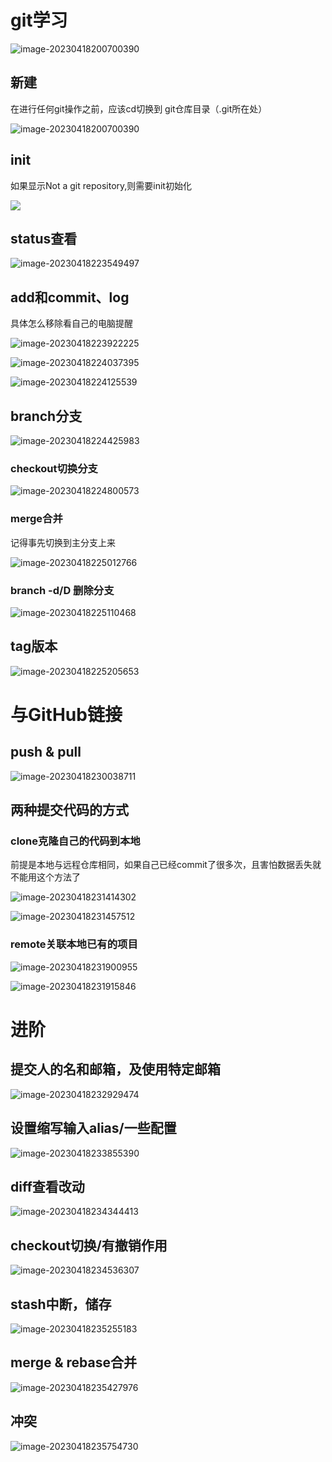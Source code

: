 # git学习
![image-20230418200700390](https://github.com/sidany1/Gits/blob/master/%E5%9B%BE%E5%BA%93/image-20230418200700390.png)

## 新建

在进行任何git操作之前，应该cd切换到 git仓库目录（.git所在处）

![image-20230418200700390](C:\Users\卫清霜\AppData\Roaming\Typora\typora-user-images\image-20230418200700390.png)

## init

如果显示Not a git repository,则需要init初始化

![](C:\Users\卫清霜\AppData\Roaming\Typora\typora-user-images\image-20230418200744901.png)

## status查看

![image-20230418223549497](C:\Users\卫清霜\AppData\Roaming\Typora\typora-user-images\image-20230418223549497.png)

## add和commit、log

具体怎么移除看自己的电脑提醒

![image-20230418223922225](C:\Users\卫清霜\AppData\Roaming\Typora\typora-user-images\image-20230418223922225.png)

![image-20230418224037395](C:\Users\卫清霜\AppData\Roaming\Typora\typora-user-images\image-20230418224037395.png)

![image-20230418224125539](C:\Users\卫清霜\AppData\Roaming\Typora\typora-user-images\image-20230418224125539.png)

## branch分支

![image-20230418224425983](C:\Users\卫清霜\AppData\Roaming\Typora\typora-user-images\image-20230418224425983.png)

### checkout切换分支

![image-20230418224800573](C:\Users\卫清霜\AppData\Roaming\Typora\typora-user-images\image-20230418224800573.png)

### merge合并

记得事先切换到主分支上来

![image-20230418225012766](C:\Users\卫清霜\AppData\Roaming\Typora\typora-user-images\image-20230418225012766.png)

### branch -d/D 删除分支

![image-20230418225110468](C:\Users\卫清霜\AppData\Roaming\Typora\typora-user-images\image-20230418225110468.png)

## tag版本

![image-20230418225205653](C:\Users\卫清霜\AppData\Roaming\Typora\typora-user-images\image-20230418225205653.png)

# 与GitHub链接

## push & pull

![image-20230418230038711](C:\Users\卫清霜\AppData\Roaming\Typora\typora-user-images\image-20230418230038711.png)

## 两种提交代码的方式

### clone克隆自己的代码到本地

前提是本地与远程仓库相同，如果自己已经commit了很多次，且害怕数据丢失就不能用这个方法了

![image-20230418231414302](C:\Users\卫清霜\AppData\Roaming\Typora\typora-user-images\image-20230418231414302.png)

![image-20230418231457512](C:\Users\卫清霜\Desktop\image-20230418231457512.png)

### remote关联本地已有的项目

![image-20230418231900955](C:\Users\卫清霜\AppData\Roaming\Typora\typora-user-images\image-20230418231900955.png)

![image-20230418231915846](C:\Users\卫清霜\AppData\Roaming\Typora\typora-user-images\image-20230418231915846.png)

# 进阶

## 提交人的名和邮箱，及使用特定邮箱

![image-20230418232929474](C:\Users\卫清霜\AppData\Roaming\Typora\typora-user-images\image-20230418232929474.png)

## 设置缩写输入alias/一些配置

![image-20230418233855390](C:\Users\卫清霜\AppData\Roaming\Typora\typora-user-images\image-20230418233855390.png)

## diff查看改动

![image-20230418234344413](C:\Users\卫清霜\AppData\Roaming\Typora\typora-user-images\image-20230418234344413.png)

## checkout切换/有撤销作用

![image-20230418234536307](C:\Users\卫清霜\AppData\Roaming\Typora\typora-user-images\image-20230418234536307.png)

## stash中断，储存

![image-20230418235255183](C:\Users\卫清霜\AppData\Roaming\Typora\typora-user-images\image-20230418235255183.png)

## merge & rebase合并

![image-20230418235427976](C:\Users\卫清霜\AppData\Roaming\Typora\typora-user-images\image-20230418235427976.png)

## 冲突

![image-20230418235754730](C:\Users\卫清霜\AppData\Roaming\Typora\typora-user-images\image-20230418235754730.png)
